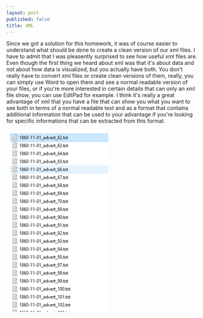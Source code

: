 ```yaml
---
layout: post
published: false
title: XML
---
```

Since we got a solution for this homework, it was of course easier to understand what should be done to create a clean version of our xml files. I have to admit that I was pleasently surprised to see how useful xml files are. Even though the first thing we heard about xml was that it's about data and not about how data is visualized, but you actually have both. You don't really have to convert xml files or create clean versions of them, really, you can simply use Word to open them and see a normal readable version of your files, or if you're more interested in certain details that can only an xml file show, you can use EditPad for example. I think it's really a great advantage of xml that you have a file that can show you what you want to see both in terms of a normal readable text and as a format that contains additional information that can be used to your advantage if you're looking for specific informations that can be extracted from this format.

![xml_clean.PNG](/img/xml_clean.PNG)
